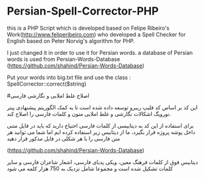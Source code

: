 # Persian-Spell-Corrector-PHP
this is a PHP Script which is developed based on Felipe Ribeiro's Work(http://www.feliperibeiro.com) who developed a Spell Checker for English based on Peter Norvig's algorithm for PHP.

I just changed it in order to use it for Persian words.
a database of Persian words is used from Persian-Words-Database (https://github.com/shahind/Persian-Words-Database)

Put your words into big.txt file and use the class : SpellCorrector::correct($string)

#اصلاح غلط املایی و نگارشی فارسی

این کد بر اساس کد فلیپ ریبرو توسعه داده شده است تا به کمک الگوریتم پیشنهادی پیتر نورویگ اشکالات نگارشی و غلط املایی متون و کلمات
فارسی را اصلاح کند.

برای استفاده از این کد به دیتابیسی از کلمات فارسی احتیاج دارید که باید در فایل متنی داخل پوشه پروژه قرار بگیرد، ما از دیتابیس زیر 
استفاده کرده ایم اما شما می توانید هر متن فارسی را با هر شکلی در فایل مذکور قرار دهید

(https://github.com/shahind/Persian-Words-Database)

دیتابیس فوق از کلمات فرهنگ معین، ویکی پدیای فارسی، اشعار شاعران فارسی و سایر کلمات تشکیل شده است و مجموعا شامل نزدیک به 750 هزار کلمه می شود
